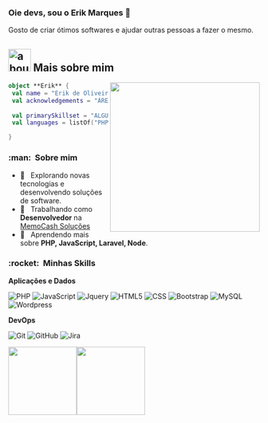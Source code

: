 ### Oie devs, sou o Erik Marques 👋

Gosto de criar ótimos softwares e ajudar outras pessoas a fazer o mesmo.

## <img width="45" alt="about" src="https://raw.github.com/elizarov/elizarov/master/about.png"> Mais sobre mim

<img align="right" width="300" src="https://i2.wp.com/allhtaccess.info/wp-content/uploads/2018/03/programming.gif?fit=1281%2C716&ssl=1" />

```kotlin
object **Erik** {
 val name = "Erik de Oliveira Marques"
 val acknowledgements = "ÁREA DE CONHECIMENTO"
 
 val primarySkillset = "ALGUMAS HABILIDADES"
 val languages = listOf("PHP", "Html", "JavaScript", "CSS", "Wordpress") 

}
```
<h3> :man: &nbsp;Sobre mim </h3>

- 🤔 &nbsp; Explorando novas tecnologias e desenvolvendo soluções de software.
- 💼 &nbsp; Trabalhando como **Desenvolvedor** na <a href="https://www.memocashsolucoes.com.br">MemoCash Soluções</a>
- 🌱 &nbsp; Aprendendo mais sobre **PHP, JavaScript, Laravel, Node**.

<h3> :rocket: &nbsp;Minhas Skills </h3>

**Aplicações e Dados**

  ![PHP](https://img.shields.io/badge/-PHP-333333?style=flat&logo=php)
  ![JavaScript](https://img.shields.io/badge/-JavaScript-333333?style=flat&logo=javascript)
  ![Jquery](https://img.shields.io/badge/-Jquery-333333?style=flat&logo=jquery)
  ![HTML5](https://img.shields.io/badge/-HTML5-333333?style=flat&logo=HTML5)
  ![CSS](https://img.shields.io/badge/-CSS-333333?style=flat&logo=CSS3&logoColor=1572B6)
  ![Bootstrap](https://img.shields.io/badge/-Bootstrap-333333?style=flat&logo=bootstrap)
  ![MySQL](https://img.shields.io/badge/-MySQL-333333?style=flat&logo=mysql)
  ![Wordpress](https://img.shields.io/badge/-WordPress-333333?style=flat&logo=wordpress)
  
  
  


**DevOps**

  ![Git](https://img.shields.io/badge/-Git-333333?style=flat&logo=git)
  ![GitHub](https://img.shields.io/badge/-GitHub-333333?style=flat&logo=github)
  ![Jira](https://img.shields.io/badge/-Jira-333333?style=flat&logo=jira)



<img height="137px" src="https://github-readme-stats.vercel.app/api?username=erikmarquescj&hide_title=true&hide_border=true&show_icons=true&include_all_commits=true&count_private=true&line_height=21&text_color=000&icon_color=000&bg_color=0,ea6161,ffc64d,fffc4d,52fa5a&theme=graywhite" /><!-- wi*quL3fcV --><img height="137px" src="https://github-readme-stats.vercel.app/api/top-langs/?username=erikmarquescj&hide=html&hide_title=true&hide_border=true&layout=compact&langs_count=6&exclude_repo=comp426,Redventures-Movie-Quotes&text_color=000&icon_color=fff&bg_color=0,52fa5a,4dfcff,c64dff&theme=graywhite" /></a>
